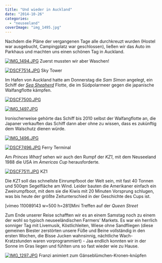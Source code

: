 ```yaml
---
title: "Und wieder in Auckland"
date: "2014-10-26"
categories: 
  - "neuseeland"
coverImage: "img_1495.jpg"
---
```


Nachdem die Pläne der vergangenen Tage alle durchkreuzt wurden (Hostel war ausgebucht, Campingplatz war geschlossen), ließen wir das Auto im Parkhaus und machten uns einen schönen Tag in Auckland.

[![IMG_1494.JPG](images/img_1494.jpg)](https://hafenstrand.wordpress.com/wp-content/uploads/2014/10/img_1494.jpg) Zuerst mussten wir aber Waschen!

[![DSCF7514.JPG](images/dscf7514.jpg)](https://hafenstrand.wordpress.com/wp-content/uploads/2014/10/dscf7514.jpg) Sky Tower

Im Hafen von Auckland hatte am Donnerstag die _Sam Simon_ angelegt, ein Schiff der _[Sea Shepherd](http://www.sea-shepherd-deutschland.de/site/)_ Flotte, die im Südpolarmeer gegen die japanische Walfangflotte kämpfen.

[![DSCF7500.JPG](images/dscf75001.jpg)](https://hafenstrand.wordpress.com/wp-content/uploads/2014/10/dscf75001.jpg)

[![IMG_1497.JPG](images/img_1497.jpg)](https://hafenstrand.wordpress.com/wp-content/uploads/2014/10/img_1497.jpg)

Ironischerweise gehörte das Schiff bis 2010 selbst der Walfangflotte an, die Japaner verkauften das Schiff dann aber ohne zu wissen, dass es zukünftig dem Walschutz dienen würde.

[![IMG_1496.JPG](images/img_1496.jpg)](https://hafenstrand.wordpress.com/wp-content/uploads/2014/10/img_1496.jpg)

[![DSCF7496.JPG](images/dscf7496.jpg)](https://hafenstrand.wordpress.com/wp-content/uploads/2014/10/dscf7496.jpg) Ferry Terminal

Am _Princes Wharf_ sehen wir auch den Rumpf der _KZ1_, mit dem Neuseeland 1988 die USA im _Americas Cup_ herausforderte.

[![DSCF7511.JPG](images/dscf7511.jpg)](https://hafenstrand.wordpress.com/wp-content/uploads/2014/10/dscf7511.jpg) KZ1

Die _KZ1_ soll das schnellste Einrumpfboot der Welt sein, mit fast 40 Tonnen und 500qm Segelfläche am Wind. Leider bauten die Amerikaner einfach ein Zweirumpfboot, mit dem sie die Kiwis mit 20 Minuten Vorsprung schlugen, was bis heute der größte Zeitunterschied in der Geschichte des Cups ist.

\[vimeo 110089143 w=500 h=281\]Mini Treffen auf der _Queen Street_

Zum Ende unserer Reise schafften wir es an einem Samstag noch zu einem der wohl so typisch neuseeländischen Farmers' Markets. Es war ein herrlich sonniger Tag mit Livemusik, Köstlichleiten, Wiese ohne Sandfliegen (diese gemeinen Biester zerstörten unsere Füße und Beine vollständig in den ersten Wochen, die Bisse Jucken wahnsinnig, nächtliche Wach-Kratzstunden waren vorprogrammiert) - Jaa endlich konnten wir in der Sonne im Gras liegen und fühlten uns so fast wieder wie zu Hause.

[![IMG_1297.JPG](images/img_12971.jpg)](https://hafenstrand.wordpress.com/wp-content/uploads/2014/10/img_12971.jpg) Franzi animiert zum Gänseblümchen-Kronen-knüpfen
